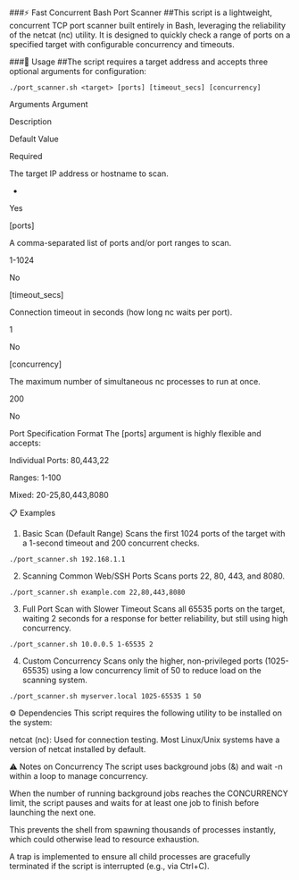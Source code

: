 ###⚡️ Fast Concurrent Bash Port Scanner
##This script is a lightweight, concurrent TCP port scanner built entirely in Bash, leveraging the reliability of the netcat (nc) utility. It is designed to quickly check a range of ports on a specified target with configurable concurrency and timeouts.

###🚀 Usage
##The script requires a target address and accepts three optional arguments for configuration:
```
./port_scanner.sh <target> [ports] [timeout_secs] [concurrency]
```
Arguments
Argument

Description

Default Value

Required

<target>

The target IP address or hostname to scan.

-

Yes

[ports]

A comma-separated list of ports and/or port ranges to scan.

1-1024

No

[timeout_secs]

Connection timeout in seconds (how long nc waits per port).

1

No

[concurrency]

The maximum number of simultaneous nc processes to run at once.

200

No

Port Specification Format
The [ports] argument is highly flexible and accepts:

Individual Ports: 80,443,22

Ranges: 1-100

Mixed: 20-25,80,443,8080

📋 Examples
1. Basic Scan (Default Range)
Scans the first 1024 ports of the target with a 1-second timeout and 200 concurrent checks.
```
./port_scanner.sh 192.168.1.1
```
2. Scanning Common Web/SSH Ports
Scans ports 22, 80, 443, and 8080.
```
./port_scanner.sh example.com 22,80,443,8080
```
3. Full Port Scan with Slower Timeout
Scans all 65535 ports on the target, waiting 2 seconds for a response for better reliability, but still using high concurrency.
```
./port_scanner.sh 10.0.0.5 1-65535 2
```
4. Custom Concurrency
Scans only the higher, non-privileged ports (1025-65535) using a low concurrency limit of 50 to reduce load on the scanning system.
```
./port_scanner.sh myserver.local 1025-65535 1 50
```
⚙️ Dependencies
This script requires the following utility to be installed on the system:

netcat (nc): Used for connection testing. Most Linux/Unix systems have a version of netcat installed by default.

⚠️ Notes on Concurrency
The script uses background jobs (&) and wait -n within a loop to manage concurrency.

When the number of running background jobs reaches the CONCURRENCY limit, the script pauses and waits for at least one job to finish before launching the next one.

This prevents the shell from spawning thousands of processes instantly, which could otherwise lead to resource exhaustion.

A trap is implemented to ensure all child processes are gracefully terminated if the script is interrupted (e.g., via Ctrl+C).
